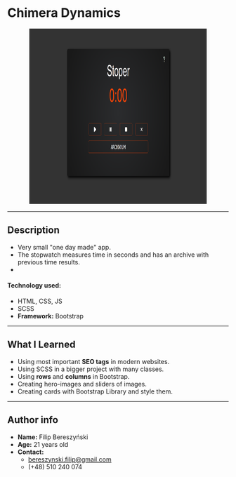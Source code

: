 # Chimera Dynamics

<p align="center">
    <img src="./img/screenshot.png" width="80%" height="400px"></img>
</p>

<hr/>

## Description

- Very small "one day made" app.
- The stopwatch measures time in seconds and has an archive with previous time results.
- 

#### Technology used:
- HTML, CSS, JS
- SCSS
- **Framework:** Bootstrap

<hr/>

## What I Learned

- Using most important **SEO tags** in modern websites.
- Using SCSS in a bigger project with many classes.
- Using **rows** and **columns** in Bootstrap.
- Creating hero-images and sliders of images.
- Creating cards with Bootstrap Library and style them.

<hr/>

## Author info

- **Name:** Filip Bereszyński
- **Age:** 21 years old
- **Contact:**
    - bereszynski.filip@gmail.com
    - (+48) 510 240 074